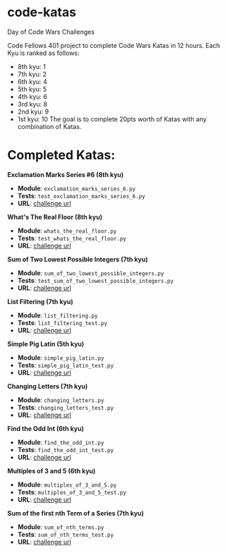 # code-katas

Day of Code Wars Challenges

Code Fellows 401 project to complete Code Wars Katas in 12 hours. 
Each Kyu is ranked as follows:
- 8th kyu: 1 
- 7th kyu: 2 
- 6th kyu: 4 
- 5th kyu: 5 
- 4th kyu: 6 
- 3rd kyu: 8 
- 2nd kyu: 9 
- 1st kyu: 10
The goal is to complete 20pts worth of Katas with any combination of Katas. 

# Completed Katas:

**Exclamation Marks Series #6 (8th kyu)**

- **Module**: `exclamation_marks_series_6.py`
- **Tests**: `test_exclamation_marks_series_6.py`
- **URL**: [challenge url](https://www.codewars.com/kata/exclamation-marks-series-number-6-remove-n-exclamation-marks-in-the-sentence-from-left-to-right/python)

**What's The Real Floor (8th kyu)**

- **Module**: `whats_the_real_floor.py`
- **Tests**: `test_whats_the_real_floor.py`
- **URL**: [challenge url](https://www.codewars.com/kata/whats-the-real-floor/python)

**Sum of Two Lowest Possible Integers (7th kyu)**

- **Module**: `sum_of_two_lowest_possible_integers.py`
- **Tests**: `test_sum_of_two_lowest_possible_integers.py`
- **URL**: [challenge url](https://www.codewars.com/kata/sum-of-two-lowest-positive-integers/python)

**List Filtering (7th kyu)**

- **Module**: `list_filtering.py`
- **Tests**: `list_filtering_test.py`
- **URL**: [challenge url](https://www.codewars.com/kata/list-filtering/python)

**Simple Pig Latin (5th kyu)**

- **Module**: `simple_pig_latin.py`
- **Tests**: `simple_pig_latin_test.py`
- **URL**: [challenge url](https://www.codewars.com/kata/simple-pig-latin/python)

**Changing Letters (7th kyu)**

- **Module**: `changing_letters.py`
- **Tests**: `changing_letters_test.py`
- **URL**: [challenge url](http://www.codewars.com/kata/changing-letters/python)

**Find the Odd Int (6th kyu)**

- **Module**: `find_the_odd_int.py`
- **Tests**: `find_the_odd_int_test.py`
- **URL**: [challenge url](http://www.codewars.com/kata/find-the-odd-int/python)

**Multiples of 3 and 5 (6th kyu)**

- **Module**: `multiples_of_3_and_5.py`
- **Tests**: `multiples_of_3_and_5_test.py`
- **URL**: [challenge url](https://www.codewars.com/kata/multiples-of-3-and-5/python)

**Sum of the first nth Term of a Series (7th kyu)**

- **Module**: `sum_of_nth_terms.py`
- **Tests**: `sum_of_nth_terms_test.py`
- **URL**: [challenge url](http://www.codewars.com/kata/sum-of-the-first-nth-term-of-series/python)

